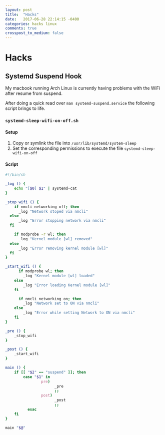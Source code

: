 ```yaml
---
layout: post
title:  "Hacks"
date:   2017-06-28 22:14:15 -0400
categories: hacks linux
comments: true
crosspost_to_medium: false
---
```


# Hacks

## Systemd Suspend Hook

My macbook running Arch Linux is currently having problems with the WiFi after
resume from suspend.

After doing a quick read over `man systemd-suspend.service` the following script brings to life.

### `systemd-sleep-wifi-on-off.sh`

#### Setup

 1. Copy or symlink the file into `/usr/lib/systemd/system-sleep`
 1. Set the corresponding permissions to execute the file `systemd-sleep-wifi-on-off`

#### Script

```sh
#!/bin/sh

_log () {
	echo "[$0] $1" | systemd-cat
}

_stop_wifi () {
	if nmcli networking off; then
      _log "Network stoped via nmcli"
  else
      _log "Error stopping network via nmcli"
  fi

	if modprobe -r wl; then
      _log "Kernel module [wl] removed"
  else
      _log "Error removing kernel module [wl]"
  fi
}

_start_wifi () {
	  if modprobe wl; then
        _log "Kernel module [wl] loaded"
    else
        _log "Error loading Kernel module [wl]"
    fi

	  if nmcli networking on; then
        _log "Network set to ON via nmcli"
    else
        _log "Error while setting Network to ON via nmcli"
    fi
}

_pre () {
	_stop_wifi
}

_post () {
	_start_wifi
}

main () {
    if [[ "$2" == "suspend" ]]; then
        case "$1" in
		        pre)
			          _pre
			          ;;
		        post)
			          _post
			          ;;
	      esac
    fi
}

main "$@"
```
